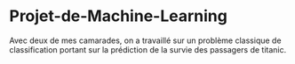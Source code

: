 # Projet-de-Machine-Learning
Avec deux de mes camarades, on a travaillé sur un problème classique de classification portant sur la prédiction de la survie des passagers de titanic.
